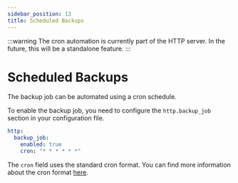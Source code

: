 ```yaml
---
sidebar_position: 13 
title: Scheduled Backups
---
```


:::warning
The cron automation is currently part of the HTTP server. In the future, this will be a standalone feature.
:::

# Scheduled Backups

The backup job can be automated using a cron schedule.

To enable the backup job, you need to configure the `http.backup_job` section in your configuration file.

```yaml title="config.yml"
http:
  backup_job:
    enabled: true
    cron: "* * * * * *"
```

The `cron` field uses the standard cron format. You can find more information about the cron format [here](https://crontab.guru/).
